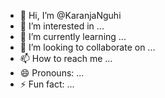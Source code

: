 - 👋 Hi, I’m @KaranjaNguhi
- 👀 I’m interested in ...
- 🌱 I’m currently learning ...
- 💞️ I’m looking to collaborate on ...
- 📫 How to reach me ...
- 😄 Pronouns: ...
- ⚡ Fun fact: ...

<!---
KaranjaNguhi/KaranjaNguhi is a ✨ special ✨ repository because its `README.md` (this file) appears on your GitHub profile.
You can click the Preview link to take a look at your changes.
--->
